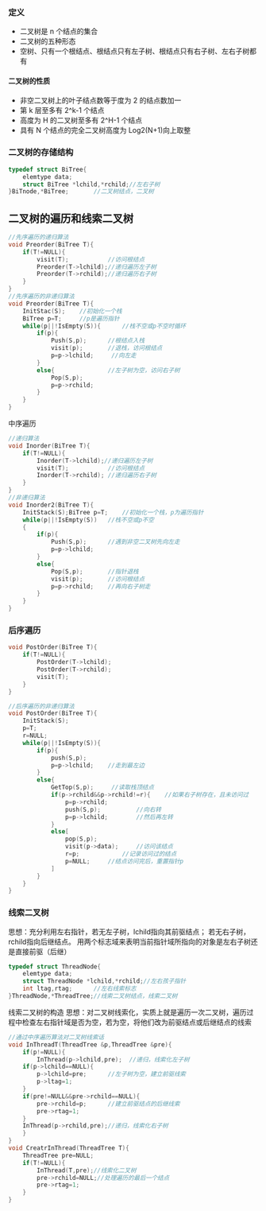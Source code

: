 ### 定义

- 二叉树是 n 个结点的集合
- 二叉树的五种形态
- 空树、只有一个根结点、根结点只有左子树、根结点只有右子树、左右子树都有

#### 二叉树的性质

- 非空二叉树上的叶子结点数等于度为 2 的结点数加一
- 第 k 层至多有 2^k-1 个结点
- 高度为 H 的二叉树至多有 2^H-1 个结点
- 具有 N 个结点的完全二叉树高度为 Log2(N+1)向上取整

### 二叉树的存储结构

```cpp
typedef struct BiTree{
    elemtype data;
    struct BiTree *lchild,*rchild;//左右子树
}BiTnode,*BiTree;       //二叉树结点，二叉树
```

## 二叉树的遍历和线索二叉树

```cpp
//先序遍历的递归算法
void Preorder(BiTree T){
    if(T!=NULL){
        visit(T);           //访问根结点
        Preorder(T->lchild);//递归遍历左子树
        Preorder(T->rchild);//递归遍历右子树
    }
}
//先序遍历的非递归算法
void Preorder(BiTree T){
    InitStac(S);    //初始化一个栈
    BiTree p=T;     //p是遍历指针
    while(p||!IsEmpty(S)){      //栈不空或p不空时循环
        if(p){
            Push(S,p);      //根结点入栈
            visit(p);       //退栈，访问根结点
            p=p->lchild;     //向左走
        }
        else{               //左子树为空，访问右子树
            Pop(S,p);
            p=p->rchild;
        }
    }
}
```
中序遍历
```cpp
//递归算法
void Inorder(BiTree T){
    if(T!=NULL){
        Inorder(T->lchild);//递归遍历左子树
        visit(T);           //访问根结点
        Inorder(T->rchild); //递归遍历右子树
    }
}
//非递归算法
void Inorder2(BiTree T){
    InitStack(S);BiTree p=T;    //初始化一个栈，p为遍历指针
    while(p||!IsEmpty(S))   //栈不空或p不空
    {
        if(p){
            Push(S,p);      //遇到非空二叉树先向左走
            p=p->lchild;
        }
        else{
            Pop(S,p);       //指针退栈
            visit(p);       //访问根结点
            p=p->rchild;    //再向右子树走
        }
    }
}
```
### 后序遍历
```cpp
void PostOrder(BiTree T){
    if(T!=NULL){
        PostOrder(T->lchild);
        PostOrder(T->rchild);
        visit(T);
    }
}

//后序遍历的非递归算法
void PostOrder(BiTree T){
    InitStack(S);
    p=T;
    r=NULL;
    while(p||!IsEmpty(S)){
        if(p){
            push(S,p);
            p=p->lchild;    //走到最左边
        }
        else{
            GetTop(S,p);     //读取栈顶结点
            if(p->rchild&&p->rchild!=r){    //如果右子树存在，且未访问过
                p=p->rchild;
                push(S,p);          //向右转
                p=p->lchild;        //然后再左转
            }
            else[
                pop(S,p);
                visit(p->data);     //访问该结点
                r=p;            //记录访问过的结点
                p=NULL;     //结点访问完后，重置指针p
            ]
        }
    }
}
```

### 线索二叉树
思想：充分利用左右指针，若无左子树，lchild指向其前驱结点；
若无右子树，rchild指向后继结点。
用两个标志域来表明当前指针域所指向的对象是左右子树还是直接前驱（后继）
```cpp
typedef struct ThreadNode{
    elemtype data;
    struct ThreadNode *lchild,*rchild;//左右孩子指针
    int ltag,rtag;      //左右线索标志
}ThreadNode,*ThreadTree;//线索二叉树结点，线索二叉树
```
线索二叉树的构造
思想：对二叉树线索化，实质上就是遍历一次二叉树，遍历过程中检查左右指针域是否为空，若为空，将他们改为前驱结点或后继结点的线索
```cpp
//通过中序遍历算法对二叉树线索话
void InThreadT(ThreadTree &p,ThreadTree &pre){
    if(p!=NULL){
        InThread(p->lchild,pre);  //递归，线索化左子树
    if(p->lchild==NULL){
        p->lchild=pre;      //左子树为空，建立前驱线索
        p->ltag=1;
    }
    if(pre!=NULL&&pre->rchild==NULL){
        pre->rchild=p;      //建立前驱结点的后继线索
        pre->rtag=1;
    }
    InThread(p->rchild,pre);//递归，线索化右子树
    }
}
void CreatrInThread(ThreadTree T){
    ThreadTree pre=NULL;
    if(T!=NULL){
        InThread(T,pre);//线索化二叉树
        pre->rchild=NULL;//处理遍历的最后一个结点
        pre->rtag=1;
    }
}